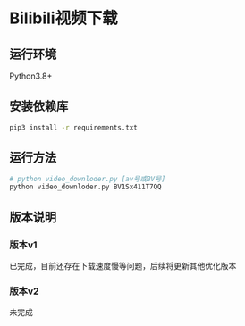 # Bilibili视频下载

## 运行环境

Python3.8+

## 安装依赖库

```bash
pip3 install -r requirements.txt
```

## 运行方法

```python
# python video_downloder.py [av号或BV号]
python video_downloder.py BV1Sx411T7QQ
```

## 版本说明

### 版本v1

已完成，目前还存在下载速度慢等问题，后续将更新其他优化版本

### 版本v2

未完成

